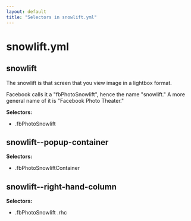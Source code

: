 ```yaml
---
layout: default
title: "Selectors in snowlift.yml"
---
```


# snowlift.yml



## snowlift


The snowlift is that screen that you view image in a lightbox format.

Facebook calls it a "fbPhotoSnowlift", hence the name "snowlift."
A more general name of it is "Facebook Photo Theater."


__Selectors:__

 * .fbPhotoSnowlift



## snowlift--popup-container

__Selectors:__

 * .fbPhotoSnowliftContainer



## snowlift--right-hand-column

__Selectors:__

 * .fbPhotoSnowlift .rhc

